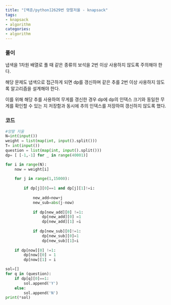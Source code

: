 ```yaml
---
title: "[백준/python]2629번 양팔저울 - knapsack"
tags:
- knapsack
- algorithm
categories:
- algorithm
---
```


### 풀이

냅색을 1차원 배열로 풀 때 같은 종류의 보석을 2번 이상 사용하지 않도록 주의해야 한다.

해당 문제도 냅색으로 접근하게 되면 dp를 갱신하며 같은 추를 2번 이상 사용하지 않도록 알고리즘을 설계해야 한다. 

이를 위해 해당 추를 사용하여 무게를 갱신한 경우 dp에 dp의 인덱스 크기와 동일한 무게를 확인할 수 있는 지 저장함과 동시에 추의 인덱스를 저장하여 갱신하지 않도록 했다.

### 코드

```python
#양팔 저울
N=int(input())
weight = list(map(int, input().split()))
T= int(input())
question = list(map(int, input().split()))
dp= [ [-1,-1] for _ in range(40001)]

for i in range(N):
    now = weight[i]
    
    for j in range(1,15000): 
        
        if dp[j][0]==1 and dp[j][1]!=i:
            
            new_add=now+j
            new_sub=abs(j-now)
            
            if dp[new_add][0] !=1:
                dp[new_add][0] =1
                dp[new_add][1] =i
            
            if dp[new_sub][0]!=1:
                dp[new_sub][0]=1
                dp[new_sub][1]=i
                
    if dp[now][0] !=1:    
        dp[now][0] = 1
        dp[now][1] = i

sol=[]
for q in (question):
    if dp[q][0]==1:
        sol.append('Y')
    else:
        sol.append('N')
print(*sol)
```
